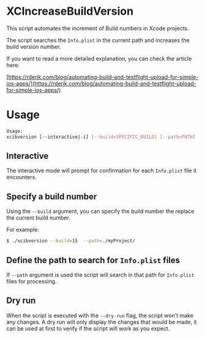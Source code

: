 # XCIncreaseBuildVersion

This script automates the increment of Build numbers in Xcode projects.

The script searches the `Info.plist` in the current path and increases the build version number. 

If you want to read a more detailed explanation, you can check the article here:

[https://rderik.com/blog/automating-build-and-testflight-upload-for-simple-ios-apps/](https://rderik.com/blog/automating-build-and-testflight-upload-for-simple-ios-apps/)

# Usage

```bash
Usage:
xcibversion [--interactive|-i] [--build=SPECIFIC_BUILD] [--path=PATH] [--dry-run]
```

## Interactive

The interactive mode will prompt for confirmation for each `Info.plist` file it encounters.

## Specify a build number

Using the `--build` argument, you can specify the build number the replace the current build number.

For example:

```bash
$ ./xcibversion --build=15  --path=./myProject/
```


## Define the path to search for `Info.plist` files

If `--path` argument is used the script will search in that path for `Info.plist` files for processing.

## Dry run

When the script is executed with the `--dry-run` flag, the script won't make any changes. A dry run will only display the changes that would be made, it can be used at first to verify if the script will work as you expect.

